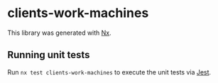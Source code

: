 # clients-work-machines

This library was generated with [Nx](https://nx.dev).

## Running unit tests

Run `nx test clients-work-machines` to execute the unit tests via [Jest](https://jestjs.io).
